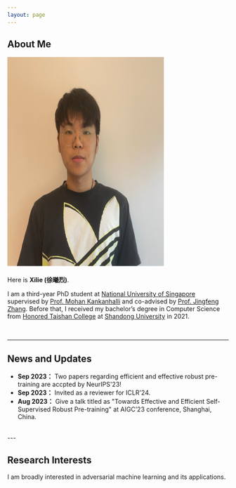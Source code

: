 ```yaml
---
layout: page
---
```


## About Me

<img src="/images/me.png" class="floatpic" width="360" height="480">

Here is **Xilie (徐曦烈)**.

I am a third-year PhD student at [National University of Singapore](https://www.nus.edu.sg/) supervised by [Prof. Mohan Kankanhalli](https://www.comp.nus.edu.sg/~mohan/) and co-advised by [Prof. Jingfeng Zhang](https://profiles.auckland.ac.nz/jingfeng-zhang). Before that, I received my bachelor’s degree in Computer Science from [Honored Taishan College](https://www.tsxt.sdu.edu.cn/) at [Shandong University](https://www.sdu.edu.cn/) in 2021.

<br>

<!-- ## Academic Background -->

<!-- **<font color='red'>[Highlight]</font> I am looking for PhD to start in 2025 Fall. Contact me if you have any leads!** -->


<!-- - **Sep 2017 - June 2021:** Honored Taishan College, Shandong University (BEng) -->
<!-- - **Aug 2021 - Present:** School of Computing National University of Singapore (PhD Candidate) -->

<!-- <br> -->


---

## News and Updates

- **Sep 2023：** Two papers regarding efficient and effective robust pre-training are accpted by NeurIPS'23!
- **Sep 2023：** Invited as a reviewer for ICLR'24.
- **Aug 2023：** Give a talk titled as "Towards Effective and Efficient Self-Supervised Robust Pre-training" at AIGC’23 conference, Shanghai, China.

<br>
---

## Research Interests

I am broadly interested in adversarial machine learning and its applications.  <br/>

<br>

